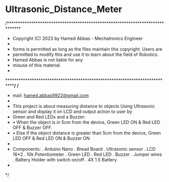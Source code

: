 # Ultrasonic_Distance_Meter
/******************************************************************************
 * Copyright (C) 2023 by Hamed Abbas - Mechatronics Engineer
 *
 * forms is permitted as long as the files maintain this copyright. Users are
 * permitted to modify this and use it to learn about the field of Robotics.
 * Hamed Abbas is not liable for any
 * misuse of this material.
 *
 *****************************************************************************/
/**
 * mail: hamed.abbas9922@gmail.com
 *
 * This project is about measuring distance to objects Using Ultrasonic sensor and display it on LCD and output action to user by 
 * Green and Red LEDs and a Buzzer:
 * •	 When the object is in 5cm from the device, Green LED ON & Red LED OFF & Buzzer OFF. 
 * •	Else if the object distance is greater than 5cm from the device, Green LED OFF & Red LED ON & Buzzer ON
 * 
 * Components:
. Arduino Nano
. Bread Board
. Ultrasonic sensor
. LCD 16*2
. 10k Potentiometer
. Green LED
. Red LED
. Buzzer
. Jumper wires
. Battery Holder with switch on/off
. 4X 1.5 Battery
 * 
 */
